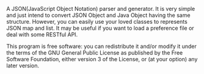 A JSON(JavaScript Object Notation) parser and generator. It is very simple and just
intend to convert JSON Object and Java Object having the same structure. However,
you can easily use your loved classes to represents JSON map and list. It may be
useful if you want to load a preference file or deal with some RESTful API.

This program is free software: you can redistribute it and/or modify
it under the terms of the GNU General Public License as published by
the Free Software Foundation, either version 3 of the License, or
(at your option) any later version.